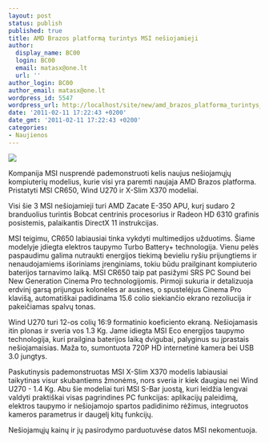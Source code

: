 ```yaml
---
layout: post
status: publish
published: true
title: AMD Brazos platformą turintys MSI nešiojamieji
author:
  display_name: BC00
  login: BC00
  email: matasx@one.lt
  url: ''
author_login: BC00
author_email: matasx@one.lt
wordpress_id: 5547
wordpress_url: http://localhost/site/new/amd_brazos_platforma_turintys_msi_nesiojamieji/
date: '2011-02-11 17:22:43 +0200'
date_gmt: '2011-02-11 17:22:43 +0200'
categories:
- Naujienos
---
```

<div class="imgright"><img src="http://www.part.lt/img/da1b2ece94ee720ab2d4635a34a860ef690.jpg"  /></div>
<p>Kompanija MSI nusprendė pademonstruoti kelis naujus nešiojamųjų kompiuterių modelius, kurie visi yra paremti naujaja AMD Brazos platforma. Pristatyti MSI CR650, Wind U270 ir X-Slim X370 modeliai.</p>
<p>Visi šie 3 MSI nešiojamieji turi AMD Zacate E-350 APU, kurį sudaro 2 branduolius turintis Bobcat centrinis procesorius ir Radeon HD 6310 grafinis posistemis, palaikantis DirectX 11 instrukcijas.</p>
<p>MSI teigimu, CR650 labiausiai tinka vykdyti multimedijos užduotims. Šiame modelyje įdiegta elektros taupymo Turbo Battery+ technologija. Vienu pelės paspaudimu galima nutraukti energijos tiekimą bevieliu ryšiu prijungtiems ir nenaudojamiems išoriniams įrenginiams, tokiu būdu prailginant kompiuterio baterijos tarnavimo laiką. MSI CR650 taip pat pasižymi SRS PC Sound bei New Generation Cinema Pro technologijomis. Pirmoji sukuria ir detalizuoja erdvinį garsą prijungus kolonėles ar ausines, o spustelėjus Cinema Pro klavišą, automatiškai padidinama 15.6 colio siekiančio ekrano rezoliucija ir pakeičiamas spalvų tonas.</p>
<p>Wind U270 turi 12-os colių 16:9 formatinio koeficiento ekraną. Nešiojamasis itin plonas ir sveria vos 1.3 Kg. Jame idiegta MSI Eco energijos taupymo technologija, kuri prailgina baterijos laiką dvigubai, palyginus su įprastais nešiojamaisias. Maža to, sumontuota 720P HD internetinė kamera bei USB 3.0 jungtys.</p>
<p>Paskutinysis pademonstruotas MSI X-Slim X370 modelis labiausiai taikytinas visur skubantiems žmonėms, nors sveria ir kiek daugiau nei Wind U270 - 1.4 Kg. Abu šie modeliai turi MSI S-Bar juostą, kuri leidžia lengvai valdyti praktiškai visas pagrindines PC funkcijas: aplikacijų paleidimą, elektros taupymo ir nešiojamojo spartos padidinimo rėžimus, integruotos kameros parametrus ir daugelį kitų funkcijų.</p>
<p>Nešiojamųjų kainų ir jų pasirodymo parduotuvėse datos MSI nekomentuoja.</p>
